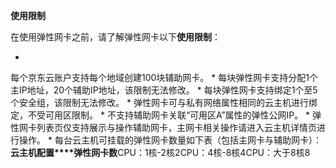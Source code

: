 **使用限制**

在使用弹性网卡之前，请了解弹性网卡以下**使用限制**：

* 
每个京东云账户支持每个地域创建100块辅助网卡。
* 
每块弹性网卡支持分配1个主IP地址，20个辅助IP地址，该限制无法修改。
* 
每块弹性网卡支持绑定1个至5个安全组，该限制无法修改。
* 
弹性网卡可与私有网络属性相同的云主机进行绑定，不受可用区限制。
* 
不支持辅助网卡关联“可用区A”属性的弹性公网IP。
* 
弹性网卡列表页仅支持展示与操作辅助网卡，主网卡相关操作请进入云主机详情页进行操作。
* 
每台云主机可挂载的弹性网卡数量如下表（包括主网卡与辅助网卡）：
**云主机配置****弹性网卡数**CPU：1核-2核2CPU：4核-8核4CPU：大于8核8